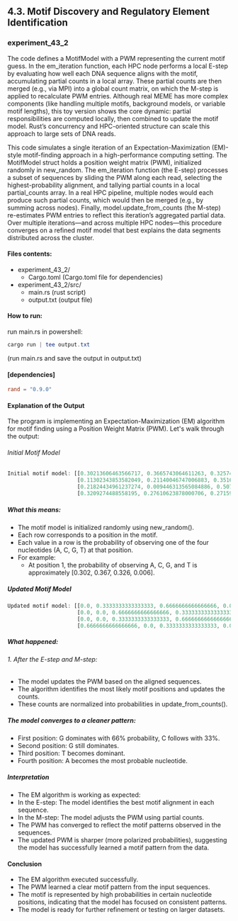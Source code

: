 ## 4.3. Motif Discovery and Regulatory Element Identification

### experiment_43_2

The code defines a MotifModel with a PWM representing the current motif guess. In the em_iteration function, each HPC node performs a local E-step by evaluating how well each DNA sequence aligns with the motif, accumulating partial counts in a local array. These partial counts are then merged (e.g., via MPI) into a global count matrix, on which the M-step is applied to recalculate PWM entries. Although real MEME has more complex components (like handling multiple motifs, background models, or variable motif lengths), this toy version shows the core dynamic: partial responsibilities are computed locally, then combined to update the motif model. Rust’s concurrency and HPC-oriented structure can scale this approach to large sets of DNA reads.

This code simulates a single iteration of an Expectation-Maximization (EM)-style motif-finding approach in a high-performance computing setting. The MotifModel struct holds a position weight matrix (PWM), initialized randomly in new_random. The em_iteration function (the E-step) processes a subset of sequences by sliding the PWM along each read, selecting the highest-probability alignment, and tallying partial counts in a local partial_counts array. In a real HPC pipeline, multiple nodes would each produce such partial counts, which would then be merged (e.g., by summing across nodes). Finally, model.update_from_counts (the M-step) re-estimates PWM entries to reflect this iteration’s aggregated partial data. Over multiple iterations—and across multiple HPC nodes—this procedure converges on a refined motif model that best explains the data segments distributed across the cluster.

#### Files contents:
* experiment_43_2/
  * Cargo.toml (Cargo.toml file for dependencies)
* experiment_43_2/src/
  * main.rs (rust script)
  * output.txt (output file)

#### How to run:

run main.rs in powershell:

```powershell
cargo run | tee output.txt
```
(run main.rs and save the output in output.txt)

#### [dependencies]

```toml
rand = "0.9.0"
```

#### Explanation of the Output
The program is implementing an Expectation-Maximization (EM) algorithm for motif finding using a Position Weight Matrix (PWM). Let's walk through the output:

###### Initial Motif Model

```rust
Initial motif model: [[0.30213606463566717, 0.3665743064611263, 0.3257436654557016, 0.005545963447505091], 
                      [0.11302343853582049, 0.21140046747006883, 0.35164299943680016, 0.3239330945573104], 
                      [0.21824434961237274, 0.009446313565084886, 0.5070345041590435, 0.26527483266349894], 
                      [0.3209274488558195, 0.27610623878000706, 0.27159756895679543, 0.13136874340737817]]
```

##### What this means:
* The motif model is initialized randomly using new_random().
* Each row corresponds to a position in the motif.
* Each value in a row is the probability of observing one of the four nucleotides (A, C, G, T) at that position.
* For example:
  * At position 1, the probability of observing A, C, G, and T is approximately [0.302, 0.367, 0.326, 0.006].

##### Updated Motif Model

```rust
Updated motif model: [[0.0, 0.3333333333333333, 0.6666666666666666, 0.0], 
                      [0.0, 0.0, 0.6666666666666666, 0.3333333333333333], 
                      [0.0, 0.0, 0.3333333333333333, 0.6666666666666666], 
                      [0.6666666666666666, 0.0, 0.3333333333333333, 0.0]]
```

##### What happened:

###### 1. After the E-step and M-step:

* The model updates the PWM based on the aligned sequences.
* The algorithm identifies the most likely motif positions and updates the counts.
* These counts are normalized into probabilities in update_from_counts().

##### The model converges to a cleaner pattern:

* First position: G dominates with 66% probability, C follows with 33%.
* Second position: G still dominates.
* Third position: T becomes dominant.
* Fourth position: A becomes the most probable nucleotide.

##### Interpretation
* The EM algorithm is working as expected:
* In the E-step: The model identifies the best motif alignment in each sequence.
* In the M-step: The model adjusts the PWM using partial counts.
* The PWM has converged to reflect the motif patterns observed in the sequences.
* The updated PWM is sharper (more polarized probabilities), suggesting the model has successfully learned a motif pattern from the data.

#### Conclusion
* The EM algorithm executed successfully.
* The PWM learned a clear motif pattern from the input sequences.
* The motif is represented by high probabilities in certain nucleotide positions, indicating that the model has focused on consistent patterns.
* The model is ready for further refinement or testing on larger datasets.
